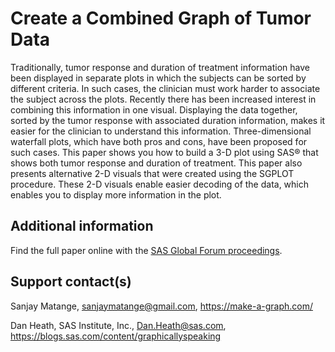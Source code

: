 # Create a Combined Graph of Tumor Data                                                                                                                 

Traditionally, tumor response and duration of treatment information have been displayed in
separate plots in which the subjects can be sorted by different criteria. In such cases, the
clinician must work harder to associate the subject across the plots. Recently there has
been increased interest in combining this information in one visual. Displaying the data
together, sorted by the tumor response with associated duration information, makes it
easier for the clinician to understand this information. Three-dimensional waterfall plots,
which have both pros and cons, have been proposed for such cases. This paper shows you
how to build a 3-D plot using SAS® that shows both tumor response and duration of
treatment. This paper also presents alternative 2-D visuals that were created using the
SGPLOT procedure. These 2-D visuals enable easier decoding of the data, which enables you
to display more information in the plot.

## Additional information

Find the full paper online with the [SAS Global Forum proceedings](https://www.sas.com/en_us/events/sas-global-forum/program/proceedings.html).

## Support contact(s)

Sanjay Matange,
sanjaymatange@gmail.com,
https://make-a-graph.com/

Dan Heath,
SAS Institute, Inc.,
Dan.Heath@sas.com,
https://blogs.sas.com/content/graphicallyspeaking
                                                                                                                                                                                                                                                                                                                                                                                  

